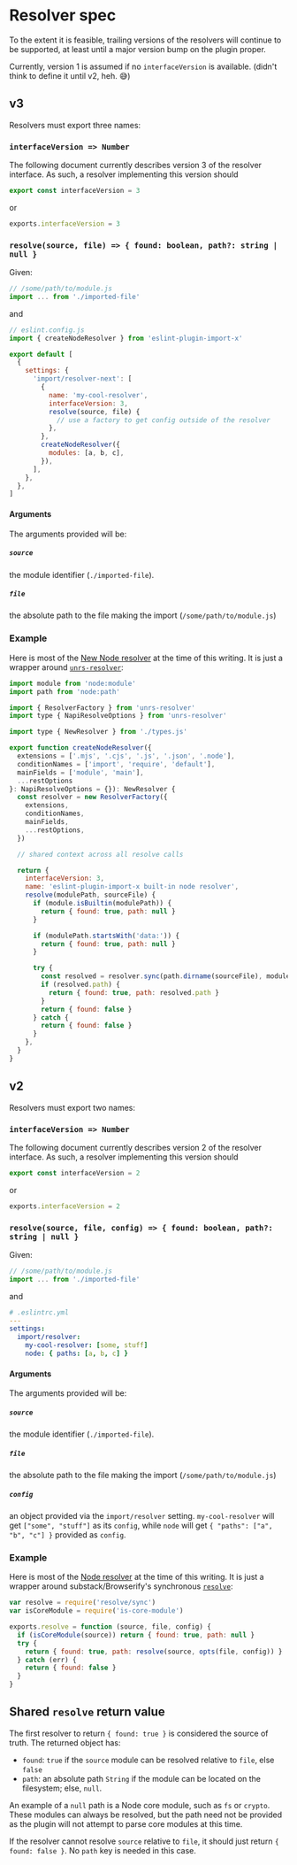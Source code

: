 # Resolver spec

To the extent it is feasible, trailing versions of the resolvers will continue to be supported, at least until a major version bump on the plugin proper.

Currently, version 1 is assumed if no `interfaceVersion` is available. (didn't think to define it until v2, heh. 😅)

## v3

Resolvers must export three names:

### `interfaceVersion => Number`

The following document currently describes version 3 of the resolver interface. As such, a resolver implementing this version should

```js
export const interfaceVersion = 3
```

or

```js
exports.interfaceVersion = 3
```

<!-- lint disable maximum-heading-length -->

### `resolve(source, file) => { found: boolean, path?: string | null }`

Given:

```js
// /some/path/to/module.js
import ... from './imported-file'
```

and

```js
// eslint.config.js
import { createNodeResolver } from 'eslint-plugin-import-x'

export default [
  {
    settings: {
      'import/resolver-next': [
        {
          name: 'my-cool-resolver',
          interfaceVersion: 3,
          resolve(source, file) {
            // use a factory to get config outside of the resolver
          },
        },
        createNodeResolver({
          modules: [a, b, c],
        }),
      ],
    },
  },
]
```

#### Arguments

The arguments provided will be:

##### `source`

the module identifier (`./imported-file`).

##### `file`

the absolute path to the file making the import (`/some/path/to/module.js`)

### Example

Here is most of the [New Node resolver] at the time of this writing. It is just a wrapper around [`unrs-resolver`][unrs-resolver]:

```js
import module from 'node:module'
import path from 'node:path'

import { ResolverFactory } from 'unrs-resolver'
import type { NapiResolveOptions } from 'unrs-resolver'

import type { NewResolver } from './types.js'

export function createNodeResolver({
  extensions = ['.mjs', '.cjs', '.js', '.json', '.node'],
  conditionNames = ['import', 'require', 'default'],
  mainFields = ['module', 'main'],
  ...restOptions
}: NapiResolveOptions = {}): NewResolver {
  const resolver = new ResolverFactory({
    extensions,
    conditionNames,
    mainFields,
    ...restOptions,
  })

  // shared context across all resolve calls

  return {
    interfaceVersion: 3,
    name: 'eslint-plugin-import-x built-in node resolver',
    resolve(modulePath, sourceFile) {
      if (module.isBuiltin(modulePath)) {
        return { found: true, path: null }
      }

      if (modulePath.startsWith('data:')) {
        return { found: true, path: null }
      }

      try {
        const resolved = resolver.sync(path.dirname(sourceFile), modulePath)
        if (resolved.path) {
          return { found: true, path: resolved.path }
        }
        return { found: false }
      } catch {
        return { found: false }
      }
    },
  }
}
```

## v2

Resolvers must export two names:

### `interfaceVersion => Number`

The following document currently describes version 2 of the resolver interface. As such, a resolver implementing this version should

```js
export const interfaceVersion = 2
```

or

```js
exports.interfaceVersion = 2
```

<!-- lint disable maximum-heading-length -->

### `resolve(source, file, config) => { found: boolean, path?: string | null }`

Given:

```js
// /some/path/to/module.js
import ... from './imported-file'
```

and

```yaml
# .eslintrc.yml
---
settings:
  import/resolver:
    my-cool-resolver: [some, stuff]
    node: { paths: [a, b, c] }
```

#### Arguments

The arguments provided will be:

##### `source`

the module identifier (`./imported-file`).

##### `file`

the absolute path to the file making the import (`/some/path/to/module.js`)

##### `config`

an object provided via the `import/resolver` setting. `my-cool-resolver` will get `["some", "stuff"]` as its `config`, while
`node` will get `{ "paths": ["a", "b", "c"] }` provided as `config`.

### Example

Here is most of the [Node resolver] at the time of this writing. It is just a wrapper around substack/Browserify's synchronous [`resolve`][resolve]:

```js
var resolve = require('resolve/sync')
var isCoreModule = require('is-core-module')

exports.resolve = function (source, file, config) {
  if (isCoreModule(source)) return { found: true, path: null }
  try {
    return { found: true, path: resolve(source, opts(file, config)) }
  } catch (err) {
    return { found: false }
  }
}
```

## Shared `resolve` return value

The first resolver to return `{ found: true }` is considered the source of truth. The returned object has:

- `found`: `true` if the `source` module can be resolved relative to `file`, else `false`
- `path`: an absolute path `String` if the module can be located on the filesystem; else, `null`.

An example of a `null` path is a Node core module, such as `fs` or `crypto`. These modules can always be resolved, but the path need not be provided as the plugin will not attempt to parse core modules at this time.

If the resolver cannot resolve `source` relative to `file`, it should just return `{ found: false }`. No `path` key is needed in this case.

[New Node resolver]: https://github.com/un-ts/eslint-plugin-import-x/blob/master/src/node-resolver.ts
[Node resolver]: https://github.com/import-js/eslint-plugin-import/blob/main/resolvers/node/index.js
[resolve]: https://www.npmjs.com/package/resolve
[unrs-resolver]: https://www.npmjs.com/package/unrs-resolver
